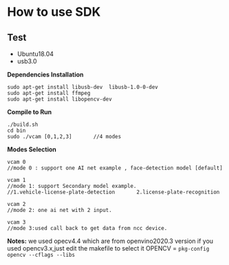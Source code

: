 # How to use SDK


## Test
* Ubuntu18.04  
* usb3.0

**Dependencies Installation**  
```
sudo apt-get install libusb-dev  libusb-1.0-0-dev 
sudo apt-get install ffmpeg
sudo apt-get install libopencv-dev
```

**Compile to Run**
```
./build.sh
cd bin
sudo ./vcam [0,1,2,3]		//4 modes
```

**Modes Selection**
```
vcam 0
//mode 0 : support one AI net example , face-detection model [default]
```

```
vcam 1
//mode 1: support Secondary model example.
//1.vehicle-license-plate-detection       2.license-plate-recognition
```

```
vcam 2
//mode 2: one ai net with 2 input.
```

```
vcam 3
//mode 3:used call back to get data from ncc device.
```

**Notes:**
we used opecv4.4 which are from openvino2020.3 version
if you used opencv3.x,just edit the makefile to select it
OPENCV = `pkg-config opencv --cflags --libs`

